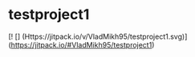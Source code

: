 # testproject1

[! [] (Https://jitpack.io/v/VladMikh95/testproject1.svg)] (https://jitpack.io/#VladMikh95/testproject1)
